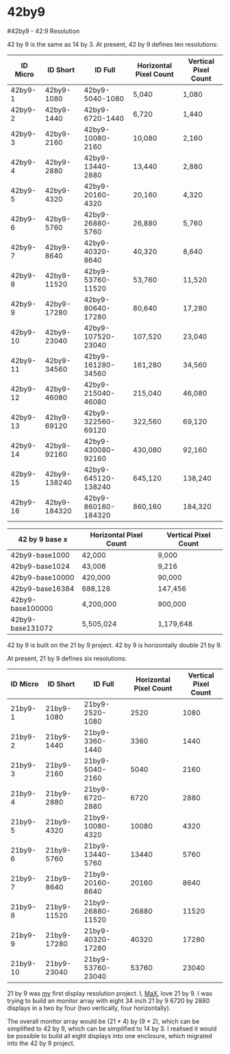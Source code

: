 # 42by9

#42by9 - 42:9 Resolution

42 by 9 is the same as 14 by 3.
At present, 42 by 9 defines ten resolutions:

| ID Micro | ID Short     | ID Full             | Horizontal Pixel Count | Vertical Pixel Count |
| -------- | ------------ | ------------------- | ---------------------- | -------------------- |
| 42by9-1  | 42by9-1080   | 42by9-5040-1080     | 5,040                  | 1,080                |
| 42by9-2  | 42by9-1440   | 42by9-6720-1440     | 6,720                  | 1,440                |
| 42by9-3  | 42by9-2160   | 42by9-10080-2160    | 10,080                 | 2,160                |
| 42by9-4  | 42by9-2880   | 42by9-13440-2880    | 13,440                 | 2,880                |
| 42by9-5  | 42by9-4320   | 42by9-20160-4320    | 20,160                 | 4,320                |
| 42by9-6  | 42by9-5760   | 42by9-26880-5760    | 26,880                 | 5,760                |
| 42by9-7  | 42by9-8640   | 42by9-40320-8640    | 40,320                 | 8,640                |
| 42by9-8  | 42by9-11520  | 42by9-53760-11520   | 53,760                 | 11,520               |
| 42by9-9  | 42by9-17280  | 42by9-80640-17280   | 80,640                 | 17,280               |
| 42by9-10 | 42by9-23040  | 42by9-107520-23040  | 107,520                | 23,040               |
| 42by9-11 | 42by9-34560  | 42by9-161280-34560  | 161,280                | 34,560               |
| 42by9-12 | 42by9-46080  | 42by9-215040-46080  | 215,040                | 46,080               |
| 42by9-13 | 42by9-69120  | 42by9-322560-69120  | 322,560                | 69,120               |
| 42by9-14 | 42by9-92160  | 42by9-430080-92160  | 430,080                | 92,160               |
| 42by9-15 | 42by9-138240 | 42by9-645120-138240 | 645,120                | 138,240              |
| 42by9-16 | 42by9-184320 | 42by9-860160-184320 | 860,160                | 184,320              |

| 42 by 9 base x   | Horizontal Pixel Count | Vertical Pixel Count |
| ---------------- | ---------------------- | -------------------- |
| 42by9-base1000   | 42,000                 | 9,000                |
| 42by9-base1024   | 43,008                 | 9,216                |
| 42by9-base10000  | 420,000                | 90,000               |
| 42by9-base16384  | 688,128                | 147,456              |
| 42by9-base100000 | 4,200,000              | 900,000              |
| 42by9-base131072 | 5,505,024              | 1,179,648            |

42 by 9 is built on the 21 by 9 project. 42 by 9 is horizontally double 21 by 9.

At present, 21 by 9 defines six resolutions:

| ID Micro | ID Short    | ID Full           | Horizontal Pixel Count | Vertical Pixel Count |
| -------- | ----------- | ----------------- | ---------------------- | -------------------- |
| 21by9-1  | 21by9-1080  | 21by9-2520-1080   | 2520                   | 1080                 |
| 21by9-2  | 21by9-1440  | 21by9-3360-1440   | 3360                   | 1440                 |
| 21by9-3  | 21by9-2160  | 21by9-5040-2160   | 5040                   | 2160                 |
| 21by9-4  | 21by9-2880  | 21by9-6720-2880   | 6720                   | 2880                 |
| 21by9-5  | 21by9-4320  | 21by9-10080-4320  | 10080                  | 4320                 |
| 21by9-6  | 21by9-5760  | 21by9-13440-5760  | 13440                  | 5760                 |
| 21by9-7  | 21by9-8640  | 21by9-20160-8640  | 20160                  | 8640                 |
| 21by9-8  | 21by9-11520 | 21by9-26880-11520 | 26880                  | 11520                |
| 21by9-9  | 21by9-17280 | 21by9-40320-17280 | 40320                  | 17280                |
| 21by9-10 | 21by9-23040 | 21by9-53760-23040 | 53760                  | 23040                |

21 by 9 was [my](https://tiwtter.com/MaX_MSD) first display resolution project.
I, [MaX](https://tiwtter.com/MaX_MSD), love 21 by 9. I was trying to build an monitor array with eight 34 inch 21 by 9 6720 by 2880 displays in a two by four (two vertically, four horizontally).

The overall monitor array would be (21 * 4) by (9 * 2), which can be simplified to 42 by 9, which can be simplified to 14 by 3.
I realised it would be possible to build all eight displays into one enclosure, which migrated into the 42 by 9 project.

